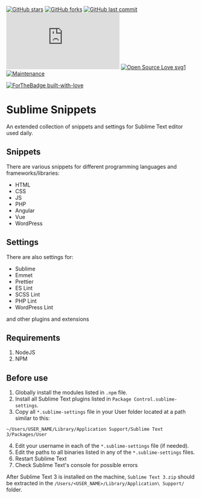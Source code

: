 [![GitHub stars](https://img.shields.io/github/stars/scriptex/sublime-snippets.svg?style=social&label=Stars)](https://github.com/scriptex/sublime-snippets)
[![GitHub forks](https://img.shields.io/github/forks/scriptex/sublime-snippets.svg?style=social&label=Fork)](https://github.com/scriptex/sublime-snippets/network#fork-destination-box)
[![GitHub last commit](https://img.shields.io/github/last-commit/scriptex/sublime-snippets.svg)](https://github.com/scriptex/sublime-snippets/commits/master)
[![Analytics](https://ga-beacon.appspot.com/UA-83446952-1/github.com/scriptex/sublime-snippets/README.md)](https://github.com/scriptex/sublime-snippets/)
[![Open Source Love svg1](https://badges.frapsoft.com/os/v1/open-source.svg?v=103)](https://github.com/scriptex/sublime-snippets/)
[![Maintenance](https://img.shields.io/badge/Maintained%3F-yes-green.svg)](https://github.com/scriptex/sublime-snippets/graphs/commit-activity)

[![ForTheBadge built-with-love](http://ForTheBadge.com/images/badges/built-with-love.svg)](https://github.com/scriptex/)

# Sublime Snippets

An extended collection of snippets and settings for Sublime Text editor used daily.

## Snippets

There are various snippets for different programming languages and frameworks/libraries:

-   HTML
-   CSS
-   JS
-   PHP
-   Angular
-   Vue
-   WordPress

## Settings

There are also settings for:

-   Sublime
-   Emmet
-   Prettier
-   ES Lint
-   SCSS Lint
-   PHP Lint
-   WordPress Lint

and other plugins and extensions

## Requirements

1.  NodeJS
2.  NPM

## Before use

1.  Globally install the modules listed in `.npm` file.
2.  Install all Sublime Text plugins listed in `Package Control.sublime-settings`.
3.  Copy all `*.sublime-settings` file in your User folder located at a path similar to this:

```
~/Users/USER_NAME/Library/Application Support/Sublime Text 3/Packages/User
```

4.  Edit your username in each of the `*.sublime-settings` file (if needed).
5.  Edit the paths to all binaries listed in any of the `*.sublime-settings` files.
6.  Restart Sublime Text
7.  Check Sublime Text's console for possible errors

After Sublime Text 3 is installed on the machine, `Sublime Text 3.zip` should be extracted in the `/Users/<USER_NAME>/Library/Application\ Support/` folder.
